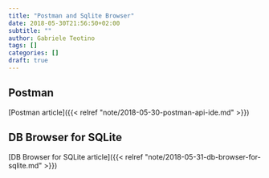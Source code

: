 ```yaml
---
title: "Postman and Sqlite Browser"
date: 2018-05-30T21:56:50+02:00
subtitle: ""
author: Gabriele Teotino
tags: []
categories: []
draft: true
---
```


## Postman

[Postman article]({{< relref "note/2018-05-30-postman-api-ide.md" >}})

## DB Browser for SQLite

[DB Browser for SQLite article]({{< relref "note/2018-05-31-db-browser-for-sqlite.md" >}})

